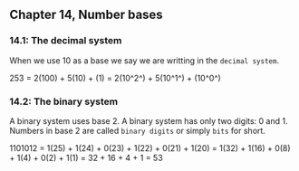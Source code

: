 ## Chapter 14, Number bases

### 14.1: The decimal system

When we use 10 as a base we say we are writting in the `decimal system`.

253 = 2(100) + 5(10) + (1)
    = 2(10^2^) + 5(10^1^) + (10^0^)

### 14.2: The binary system

A binary system uses base 2. A binary system has only two digits: 0 and 1. Numbers in base 2 are called `binary digits` or simply `bits` for short.

1101012 = 1(25) + 1(24) + 0(23) + 1(22) + 0(21) + 1(20) = 1(32) + 1(16) + 0(8) + 1(4) + 0(2) + 1(1) = 32 + 16 + 4 + 1 = 53 
